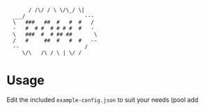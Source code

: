 

           / /\/ / \ \/\_/ \|
      ___/                   ---
      \   ###   ##  #   #  #   /
      -   #  # #  # # # #  #   -
      \   ###  #  # ## ##       \
      /   #     ##  #   #  #   --
      --                     /
         \/\   /\ / \ | \/ /



# Usage

Edit the included `example-config.json` to suit your needs (pool add